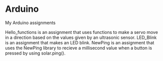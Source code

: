 # Arduino
My Arduino assignments



Hello_functions is an assignment that uses functions to make a servo move in a direction based on the values given by an ultrasonic sensor.
LED_Blink is an assignment that makes an LED blink.
NewPing is an assignment that uses the NewPing library to recieve a millisecond value when a button is pressed by using solar.ping().

